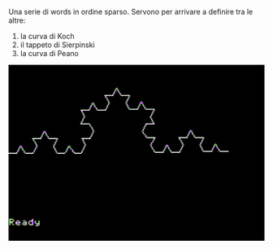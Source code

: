 Una serie di words in ordine sparso.
Servono per arrivare a definire tra le altre:
1) la curva di Koch
2) il tappeto di Sierpinski
3) la curva di Peano

![Koch](https://github.com/MarcoVerpelli/Sorgenti-Apple-II/blob/master/GraFORTH/WORDS/Koch.png)
